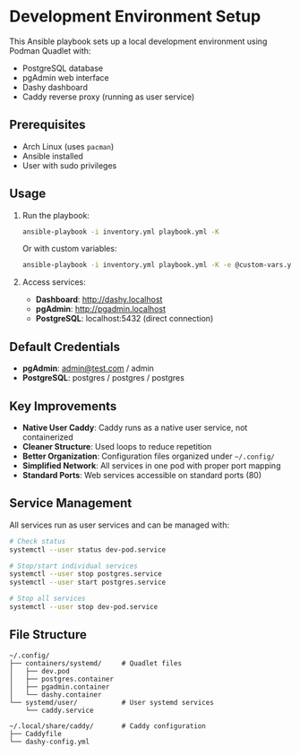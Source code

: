 # Development Environment Setup

This Ansible playbook sets up a local development environment using Podman Quadlet with:
- PostgreSQL database
- pgAdmin web interface
- Dashy dashboard
- Caddy reverse proxy (running as user service)

## Prerequisites

- Arch Linux (uses `pacman`)
- Ansible installed
- User with sudo privileges

## Usage

1. Run the playbook:
   ```bash
   ansible-playbook -i inventory.yml playbook.yml -K
   ```

   Or with custom variables:
   ```bash
   ansible-playbook -i inventory.yml playbook.yml -K -e @custom-vars.yml
   ```

2. Access services:
   - **Dashboard**: http://dashy.localhost
   - **pgAdmin**: http://pgadmin.localhost
   - **PostgreSQL**: localhost:5432 (direct connection)

## Default Credentials

- **pgAdmin**: admin@test.com / admin
- **PostgreSQL**: postgres / postgres / postgres

## Key Improvements

- **Native User Caddy**: Caddy runs as a native user service, not containerized
- **Cleaner Structure**: Used loops to reduce repetition
- **Better Organization**: Configuration files organized under `~/.config/`
- **Simplified Network**: All services in one pod with proper port mapping
- **Standard Ports**: Web services accessible on standard ports (80)

## Service Management

All services run as user services and can be managed with:

```bash
# Check status
systemctl --user status dev-pod.service

# Stop/start individual services
systemctl --user stop postgres.service
systemctl --user start postgres.service

# Stop all services
systemctl --user stop dev-pod.service
```

## File Structure

```
~/.config/
├── containers/systemd/     # Quadlet files
│   ├── dev.pod
│   ├── postgres.container
│   ├── pgadmin.container
│   └── dashy.container
└── systemd/user/           # User systemd services
    └── caddy.service

~/.local/share/caddy/       # Caddy configuration
├── Caddyfile
└── dashy-config.yml
```
